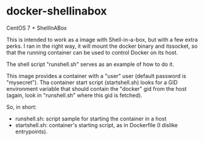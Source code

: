 docker-shellinabox
==================

CentOS 7 + ShellInABox

This is intended to work as a image with Shell-in-a-box, but
with a few extra perks.
I ran in the right way, it will mount the docker binary and itssocket,
so that the running container can be used to control Docker on
its host.

The shell script "runshell.sh" serves as an example of how to do it.

This image provides a container with a "user" user (default password
is "mysecret"). Tha container start script (startshell.sh) looks for
a GID environment variable that should contain the "docker" gid from
the host (again, look in "runshell.sh" where this gid is fetched).

So, in short:

* runshell.sh: script sample for starting the container in a host
* startshell.sh: container's starting script, as in Dockerfile (I dislike entrypoints).


